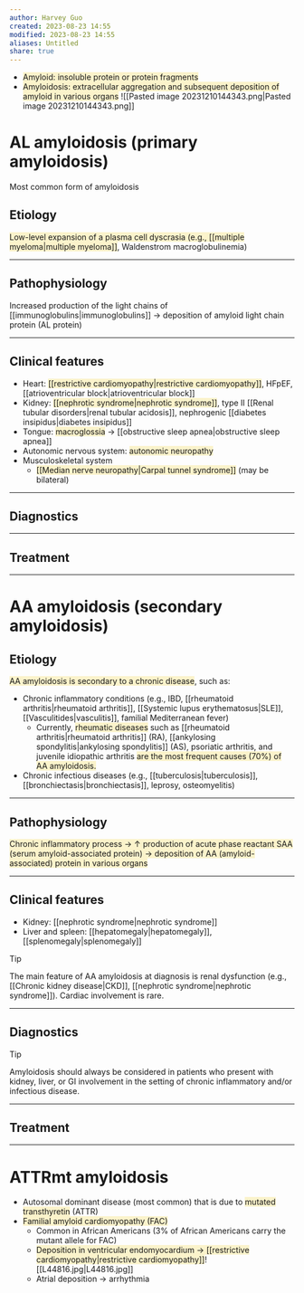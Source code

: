 ```yaml
---
author: Harvey Guo
created: 2023-08-23 14:55
modified: 2023-08-23 14:55
aliases: Untitled
share: true
---
```

- <span style="background:rgba(240, 200, 0, 0.2)">Amyloid: insoluble protein or protein fragments</span>
- <span style="background:rgba(240, 200, 0, 0.2)">Amyloidosis: extracellular aggregation and subsequent deposition of amyloid in various organs</span>
![[Pasted image 20231210144343.png|Pasted image 20231210144343.png]]
# AL amyloidosis (primary amyloidosis)
Most common form of amyloidosis
## Etiology
<span style="background:rgba(240, 200, 0, 0.2)">Low-level expansion of a plasma cell dyscrasia (e.g., [[multiple myeloma|multiple myeloma]]</span>, Waldenstrom macroglobulinemia)

---
## Pathophysiology
Increased production of the light chains of [[immunoglobulins|immunoglobulins]] → deposition of amyloid light chain protein (AL protein)

---
## Clinical features
- Heart: <span style="background:rgba(240, 200, 0, 0.2)">[[restrictive cardiomyopathy|restrictive cardiomyopathy]]</span>, HFpEF, [[atrioventricular block|atrioventricular block]]
- Kidney: <span style="background:rgba(240, 200, 0, 0.2)">[[nephrotic syndrome|nephrotic syndrome]]</span>, type II [[Renal tubular disorders|renal tubular acidosis]], nephrogenic [[diabetes insipidus|diabetes insipidus]]
- Tongue: <span style="background:rgba(240, 200, 0, 0.2)">macroglossia</span> → [[obstructive sleep apnea|obstructive sleep apnea]] 
- Autonomic nervous system: <span style="background:rgba(240, 200, 0, 0.2)">autonomic neuropathy</span>
- Musculoskeletal system
	- <span style="background:rgba(240, 200, 0, 0.2)">[[Median nerve neuropathy|Carpal tunnel syndrome]]</span> (may be bilateral)

---
## Diagnostics


---
## Treatment


---

# AA amyloidosis (secondary amyloidosis)
## Etiology
<span style="background:rgba(240, 200, 0, 0.2)">AA amyloidosis is secondary to a chronic disease</span>, such as:
- Chronic inflammatory conditions (e.g., IBD, [[rheumatoid arthritis|rheumatoid arthritis]], [[Systemic lupus erythematosus|SLE]], [[Vasculitides|vasculitis]], familial Mediterranean fever)
	- Currently, <span style="background:rgba(240, 200, 0, 0.2)">rheumatic diseases</span> such as [[rheumatoid arthritis|rheumatoid arthritis]] (RA), [[ankylosing spondylitis|ankylosing spondylitis]] (AS), psoriatic arthritis, and juvenile idiopathic arthritis <span style="background:rgba(240, 200, 0, 0.2)">are the most frequent causes (70%) of AA amyloidosis.</span>
- Chronic infectious diseases (e.g., [[tuberculosis|tuberculosis]], [[bronchiectasis|bronchiectasis]], leprosy, osteomyelitis)

---
## Pathophysiology
<span style="background:rgba(240, 200, 0, 0.2)">Chronic inflammatory process → ↑ production of acute phase reactant SAA (serum amyloid-associated protein) → deposition of AA (amyloid-associated) protein in various organs</span>

---
## Clinical features
- Kidney: [[nephrotic syndrome|nephrotic syndrome]]
- Liver and spleen: [[hepatomegaly|hepatomegaly]], [[splenomegaly|splenomegaly]]
>[!tip] 
>The main feature of AA amyloidosis at diagnosis is renal dysfunction (e.g., [[Chronic kidney disease|CKD]], [[nephrotic syndrome|nephrotic syndrome]]). Cardiac involvement is rare.

---
## Diagnostics
>[!tip] 
>Amyloidosis should always be considered in patients who present with kidney, liver, or GI involvement in the setting of chronic inflammatory and/or infectious disease.

---
## Treatment


---
# ATTRmt amyloidosis
- Autosomal dominant disease (most common) that is due to <span style="background:rgba(240, 200, 0, 0.2)">mutated transthyretin</span> (ATTR)
- <span style="background:rgba(240, 200, 0, 0.2)">Familial amyloid cardiomyopathy (FAC)</span>
	- Common in African Americans (3% of African Americans carry the mutant allele for FAC)
	- <span style="background:rgba(240, 200, 0, 0.2)">Deposition in ventricular endomyocardium → [[restrictive cardiomyopathy|restrictive cardiomyopathy]]</span>![[L44816.jpg|L44816.jpg]]
	- Atrial deposition → arrhythmia